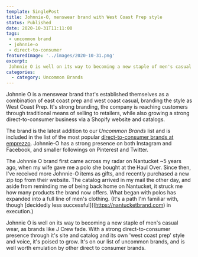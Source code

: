 ```yaml
---
template: SinglePost
title: Johnnie-O, menswear brand with West Coast Prep style
status: Published
date: 2020-10-31T11:11:00
tags:
 - uncommon brand
 - johnnie-o
 - direct-to-consumer
featuredImage: '../images/2020-10-31.png'
excerpt:
 Johnnie O is well on its way to becoming a new staple of men's casual wear, as brands like J Crew fade. With a strong direct-to-consumer presence through it's site and catalog and its own 'west coast prep' style and voice, it's poised to grow. It's on our list of uncommon brands, and is well worth emulation by other direct to consumer brands. 
categories:
  - category: Uncommon Brands
---
```

Johnnie O is a menswear brand that's established themselves as a combination of east coast prep and west coast casual, branding the style as West Coast Prep. It's strong branding, the company is reaching customers through traditional means of selling to retailers, while also growing a strong direct-to-consumer business via a Shopify website and catalogs.

The brand is the latest addition to our _Uncommon Brands_ list and is included in the list of the most popular [direct-to-consumer brands at emprezzo](https://emprezzo.com/shops/johnnieobrand/). Johnnie-O has a strong presence on both Instagram and Facebook, and smaller followings on Pinterest and Twitter.

The Johnnie O brand first came across my radar on Nantucket ~5 years ago, when my wife gave me a polo she bought at the Haul Over. Since then, I've received more Johnnie-O items as gifts, and recently purchased a new zip top from their website. The catalog arrived in my mail the other day, and aside from reminding me of being back home on Nantucket, it struck me how many products the brand now offers. What began with polos has expanded into a full line of men's clothing. (It's a path I'm familiar with, though [decidedly less successful]((https://nantucketbrand.com) in execution.)

Johnnie O is well on its way to becoming a new staple of men's casual wear, as brands like J Crew fade. With a strong direct-to-consumer presence through it's site and catalog and its own 'west coast prep' style and voice, it's poised to grow. It's on our list of uncommon brands, and is well worth emulation by other direct to consumer brands.
